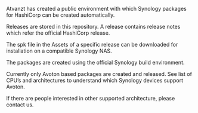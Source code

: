 Atvanzt has created a public environment with which Synology packages for HashiCorp can be created automatically.

Releases are stored in this repository. A release contains release notes which refer the official HashiCorp release.

The spk file in the Assets of a specific release can be downloaded for installation on a compatible Synology NAS.

The packages are created using the official Synology build environment.

Currently only Avoton based packages are created and released. See list of CPU’s and architectures to understand which Synology devices support Avoton.

If there are people interested in other supported architecture, please contact us.
